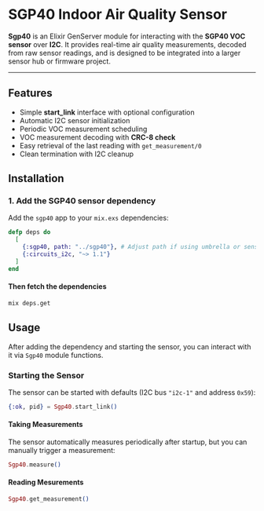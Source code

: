 # SGP40 Indoor Air Quality Sensor

**Sgp40** is an Elixir GenServer module for interacting with the **SGP40 VOC sensor** over **I2C**. It provides real-time air quality measurements, decoded from raw sensor readings, and is designed to be integrated into a larger sensor hub or firmware project.

---

## Features

- Simple **start_link** interface with optional configuration
- Automatic I2C sensor initialization
- Periodic VOC measurement scheduling
- VOC measurement decoding with **CRC-8 check**
- Easy retrieval of the last reading with `get_measurement/0`
- Clean termination with I2C cleanup

## Installation

### 1. Add the SGP40 sensor dependency

Add the `sgp40` app to your `mix.exs` dependencies:

```elixir
defp deps do
  [
    {:sgp40, path: "../sgp40"}, # Adjust path if using umbrella or sensor hub structure
    {:circuits_i2c, "~> 1.1"}
  ]
end
```

#### Then fetch the dependencies
```bash
mix deps.get
```

## Usage

After adding the dependency and starting the sensor, you can interact with it via `Sgp40` module functions.

### Starting the Sensor

The sensor can be started with defaults (I2C bus `"i2c-1"` and address `0x59`):

```elixir
{:ok, pid} = Sgp40.start_link()
```

#### Taking Measurements

The sensor automatically measures periodically after startup, but you can manually trigger a measurement:

```elixir
Sgp40.measure()
```

#### Reading Mesurements

``` elixir
Sgp40.get_measurement()
```